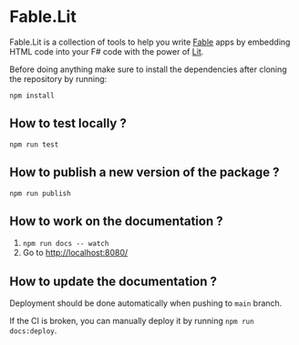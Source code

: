 # Fable.Lit

Fable.Lit is a collection of tools to help you write [Fable](https://fable.io/) apps by embedding HTML code into your F# code with the power of [Lit](https://lit.dev/).

Before doing anything make sure to install the dependencies after cloning the repository by running:

`npm install`

## How to test locally ?

`npm run test`

## How to publish a new version of the package ?

`npm run publish`

## How to work on the documentation ?

1. `npm run docs -- watch`
2. Go to [http://localhost:8080/](http://localhost:8080/)

## How to update the documentation ?

Deployment should be done automatically when pushing to `main` branch.

If the CI is broken, you can manually deploy it by running `npm run docs:deploy`.
